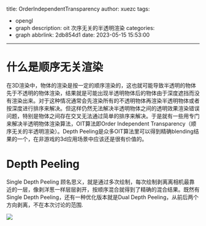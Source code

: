 title: OrderIndependentTransparency
author: xuezc
tags:
  - opengl
  - graph
description: oit 次序无关的半透明渲染
categories:
  - graph
abbrlink: 2db854d1
date: 2023-05-15 15:53:00
---
# 什么是顺序无关渲染
在3D渲染中，物体的渲染是按一定的顺序渲染的，这也就可能导致半透明的物体先于不透明的物体渲染，结果就是可能出现半透明物体后的物体由于深度遮挡而没有渲染出来。对于这种情况通常会先渲染所有的不透明物体再渲染半透明物体或者按深度进行排序来解决。但这样仍然无法解决半透明物体之间的透明效果渲染错误问题，特别是物体之间存在交叉无法通过简单的排序来解决。于是就有一些用专门来解决半透明物体渲染算法，OIT算法即Order Independent Transparency（顺序无关的半透明渲染）。Depth Peeling是众多OIT算法里可以得到精确blending结果的一个，在非游戏的3d应用场景中应该还是很有价值的。
# Depth Peeling
Single Depth Peeling 顾名思义，就是通过多次绘制，每次绘制剥离离相机最靠近的一层，像剥洋葱一样层层剥开，按顺序混合就得到了精确的混合结果。既然有Single Depth Peeling，还有一种优化版本就是Dual Depth Peeling，从前后两个方向剥离，不在本次讨论的范围.

<img src="/images/oit1.png">